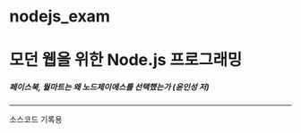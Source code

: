 # nodejs_exam

<h1>모던 웹을 위한 Node.js 프로그래밍</h1>
<h5>페이스북, 월마트는 왜 노드제이에스를 선택했는가 (윤인성 저)</h5>

<hr/>

소스코드 기록용
